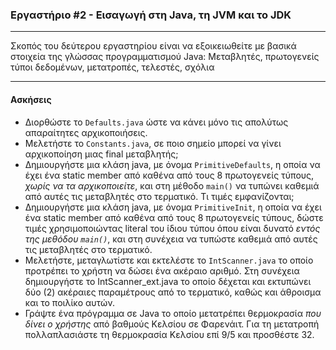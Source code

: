 ### Εργαστήριο #2 - Εισαγωγή στη Java, τη JVM και το JDK
___
Σκοπός του δεύτερου εργαστηρίου είναι να εξοικειωθείτε με βασικά στοιχεία της γλώσσας προγραμματισμού Java: Μεταβλητές, πρωτογενείς τύποι δεδομένων, μετατροπές, τελεστές, σχόλια <!-- & έλεγχος ροής -->

___
#### Ασκήσεις ####
* Διορθώστε το `Defaults.java` ώστε να κάνει μόνο τις απολύτως απαραίτητες αρχικοποιήσεις.
* Μελετήστε το `Constants.java`, σε ποιο σημείο μπορεί να γίνει αρχικοποίηση μιας final μεταβλητής;
* Δημιουργήστε μια κλάση java, με όνομα `PrimitiveDefaults`, η οποία να έχει ένα static member από καθένα από τους 8 πρωτογενείς τύπους, _χωρίς να τα αρχικοποιείτε_, και στη μέθοδο `main()` να τυπώνει καθεμιά από αυτές τις μεταβλητές στο τερματικό. Τι τιμές εμφανίζονται;
* Δημιουργήστε μια κλάση java, με όνομα `PrimitiveInit`, η οποία να έχει ένα static member από καθένα από τους 8 πρωτογενείς τύπους, δώστε τιμές χρησιμοποιώντας literal του ίδιου τύπου όπου είναι δυνατό _εντός της μεθόδου `main()`_, και στη συνέχεια να τυπώστε καθεμιά από αυτές τις μεταβλητές στο τερματικό.
* Μελετήστε, μεταγλωτίστε και εκτελέστε το `IntScanner.java` το οποίο προτρέπει το χρήστη να δώσει ένα ακέραιο αριθμό. Στη συνέχεια δημιουργήστε το IntScanner_ext.java το οποίο δέχεται και εκτυπώνει δύο (2) ακέραιες παραμέτρους από το τερματικό, καθώς και άθροισμα και το ποιλίκο αυτών.
* Γράψτε ένα πρόγραμμα σε Java το οποίο μετατρέπει θερμοκρασία _που δίνει ο χρήστης_ από βαθμούς Κελσίου σε Φαρενάιτ. Για τη μετατροπή πολλαπλασιάστε τη θερμοκρασία Κελσίου επί 9/5 και προσθέστε 32.
